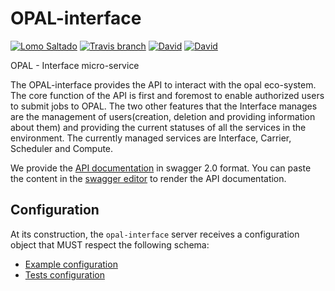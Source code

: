 # OPAL-interface
[![Lomo Saltado](https://img.shields.io/badge/made-with_Lomo_Saltado-e00f34.svg?style=flat-square)](https://www.opalproject.org)
[![Travis branch](https://img.shields.io/travis/OPAL-Project/OPAL-Interface/master.svg?style=flat-square)](https://travis-ci.org/OPAL-Project/OPAL-Interface)
[![David](https://img.shields.io/david/opal-project/opal-Interface.svg?style=flat-square)](https://david-dm.org/opal-project/opal-Interface) 
[![David](https://img.shields.io/david/dev/opal-project/opal-Interface.svg?style=flat-square)](https://david-dm.org/opal-project/opal-Interface?type=dev) 


OPAL - Interface micro-service 

The OPAL-interface provides the API to interact with the opal eco-system. The core function of the API is first and
foremost to enable authorized users to submit jobs to OPAL. The two other features that the Interface manages are the
management of users(creation, deletion and providing information about them) and providing the current statuses of all the 
services in the environment. The currently managed services are Interface, Carrier, Scheduler and Compute.

We provide the [API documentation](doc-api-swagger.yml) in swagger 2.0 format. You can paste the content in the 
[swagger editor](http://editor.swagger.io/) to render the API documentation. 

## Configuration
At its construction, the `opal-interface` server receives a configuration object that MUST respect the following schema:
 * [Example configuration](config/opal.interface.sample.config.js)
 * [Tests configuration](config/opal.interface.test.config.js)

